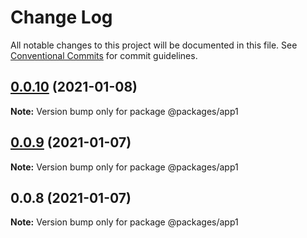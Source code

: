# Change Log

All notable changes to this project will be documented in this file.
See [Conventional Commits](https://conventionalcommits.org) for commit guidelines.

## [0.0.10](https://github.com/milhous/module-federation-examples/compare/@packages/app1@0.0.9...@packages/app1@0.0.10) (2021-01-08)

**Note:** Version bump only for package @packages/app1





## [0.0.9](https://github.com/milhous/module-federation-examples/compare/@packages/app1@0.0.8...@packages/app1@0.0.9) (2021-01-07)

**Note:** Version bump only for package @packages/app1





## 0.0.8 (2021-01-07)

**Note:** Version bump only for package @packages/app1
